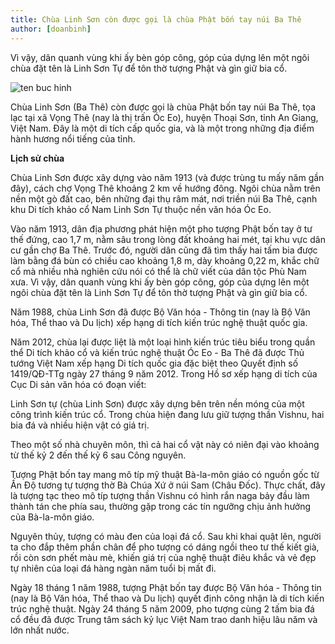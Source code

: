 ```yaml
---
title: Chùa Linh Sơn còn được gọi là chùa Phật bốn tay núi Ba Thê
author: [doanbinh]
---
```


Vì vậy, dân quanh vùng khi ấy bèn góp công, góp của dựng lên một ngôi chùa đặt tên là Linh Sơn Tự để tôn thờ tượng Phật và gìn giữ bia cổ.

![ten buc hinh](https://dailytravelvietnam.com/vi/images/2016/02/chua-linh-son-ba-the-an-giang1-700x457.jpg "ten buc hinh")

Chùa Linh Sơn (Ba Thê) còn được gọi là chùa Phật bốn tay núi Ba Thê, tọa lạc tại xã Vọng Thê (nay là thị trấn Óc Eo), huyện Thoại Sơn, tỉnh An Giang, Việt Nam. Đây là một di tích cấp quốc gia, và là một trong những địa điểm hành hương nổi tiếng của tỉnh.

**Lịch sử chùa**

Chùa Linh Sơn được xây dựng vào năm 1913 (và được trùng tu mấy năm gần đây), cách chợ Vọng Thê khoảng 2 km về hướng đông. Ngôi chùa nằm trên nền một gò đất cao, bên những đại thụ râm mát, nơi triền núi Ba Thê, cạnh khu Di tích khảo cổ Nam Linh Sơn Tự thuộc nền văn hóa Óc Eo.

Vào năm 1913, dân địa phương phát hiện một pho tượng Phật bốn tay ở tư thế đứng, cao 1,7 m, nằm sâu trong lòng đất khoảng hai mét, tại khu vực dân cư gần chợ Ba Thê. Trước đó, người dân cũng đã tìm thấy hai tấm bia được làm bằng đá bùn có chiều cao khoảng 1,8 m, dày khoảng 0,22 m, khắc chữ cổ mà nhiều nhà nghiên cứu nói có thể là chữ viết của dân tộc Phù Nam xưa. Vì vậy, dân quanh vùng khi ấy bèn góp công, góp của dựng lên một ngôi chùa đặt tên là Linh Sơn Tự để tôn thờ tượng Phật và gìn giữ bia cổ.

Năm 1988, chùa Linh Sơn đã được Bộ Văn hóa - Thông tin (nay là Bộ Văn hóa, Thể thao và Du lịch) xếp hạng di tích kiến trúc nghệ thuật quốc gia.

Năm 2012, chùa lại được liệt là một loại hình kiến trúc tiêu biểu trong quần thể Di tích khảo cổ và kiến trúc nghệ thuật Óc Eo - Ba Thê đã được Thủ tướng Việt Nam xếp hạng Di tích quốc gia đặc biệt theo Quyết định số 1419/QĐ-TTg ngày 27 tháng 9 năm 2012. Trong Hồ sơ xếp hạng di tích của Cục Di sản văn hóa có đoạn viết:

Linh Sơn tự (chùa Linh Sơn) được xây dựng bên trên nền móng của một công trình kiến trúc cổ. Trong chùa hiện đang lưu giữ tượng thần Vishnu, hai bia đá và nhiều hiện vật có giá trị.

Theo một số nhà chuyên môn, thì cả hai cổ vật này có niên đại vào khoảng từ thế kỷ 2 đến thế kỷ 6 sau Công nguyên.

Tượng Phật bốn tay mang mô típ mỹ thuật Bà-la-môn giáo có nguồn gốc từ Ấn Độ tương tự tượng thờ Bà Chúa Xứ ở núi Sam (Châu Đốc). Thực chất, đây là tượng tạc theo mô típ tượng thần Vishnu có hình rắn naga bảy đầu làm thành tán che phía sau, thường gặp trong các tín ngưỡng chịu ảnh hưởng của Bà-la-môn giáo.

Nguyên thủy, tượng có màu đen của loại đá cổ. Sau khi khai quật lên, người ta cho đắp thêm phần chân để pho tượng có dáng ngồi theo tư thế kiết già, rồi còn sơn phết màu mè, khiến giá trị của nghệ thuật điêu khắc và vẻ đẹp tự nhiên của loại đá hàng ngàn năm tuổi bị mất đi.

Ngày 18 tháng 1 năm 1988, tượng Phật bốn tay được Bộ Văn hóa - Thông tin (nay là Bộ Văn hóa, Thể thao và Du lịch) quyết định công nhận là di tích kiến trúc nghệ thuật. Ngày 24 tháng 5 năm 2009, pho tượng cùng 2 tấm bia đá cổ đều đã được Trung tâm sách kỷ lục Việt Nam trao danh hiệu lâu năm và lớn nhất nước.